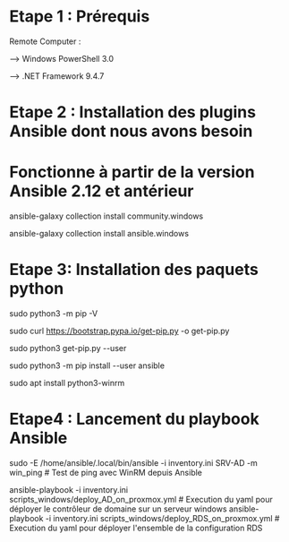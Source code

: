 # Etape 1 : Prérequis
Remote Computer :
   
   --> Windows PowerShell 3.0

   --> .NET Framework 9.4.7


# Etape 2 : Installation des plugins Ansible dont nous avons besoin
# Fonctionne à partir de la version Ansible 2.12 et antérieur
ansible-galaxy collection install community.windows 

ansible-galaxy collection install ansible.windows


# Etape 3: Installation des paquets python
sudo python3 -m pip -V

sudo curl https://bootstrap.pypa.io/get-pip.py -o get-pip.py

sudo python3 get-pip.py --user

sudo python3 -m pip install --user ansible

sudo apt install python3-winrm

# Etape4 : Lancement du playbook Ansible
sudo -E /home/ansible/.local/bin/ansible -i inventory.ini SRV-AD -m win_ping  # Test de ping avec WinRM depuis Ansible

ansible-playbook -i inventory.ini scripts_windows/deploy_AD_on_proxmox.yml # Execution du yaml pour déployer le contrôleur de domaine sur un serveur windows
ansible-playbook -i inventory.ini scripts_windows/deploy_RDS_on_proxmox.yml # Execution du yaml pour déployer l'ensemble de la configuration RDS
